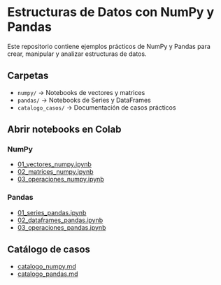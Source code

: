 # Estructuras de Datos con NumPy y Pandas

Este repositorio contiene ejemplos prácticos de NumPy y Pandas para crear, manipular y analizar estructuras de datos.

## Carpetas

- `numpy/` → Notebooks de vectores y matrices
- `pandas/` → Notebooks de Series y DataFrames
- `catalogo_casos/` → Documentación de casos prácticos

## Abrir notebooks en Colab

### NumPy
- [01_vectores_numpy.ipynb](https://colab.research.google.com/drive/1H5gOUpg4IdqlHYHmScd1Q_bPPvLpmTrL?usp=sharing)
- [02_matrices_numpy.ipynb](https://colab.research.google.com/drive/1xH9seXPjzftSqcD5QIg9wLXe3JnL8TWe?usp=sharing)
- [03_operaciones_numpy.ipynb](https://colab.research.google.com/drive/1Lr4bGPj8KcjnuO177Ue2qGuEWt5O8qzO?usp=sharing)

### Pandas
- [01_series_pandas.ipynb](https://colab.research.google.com/drive/1ghuQsS9_ycpnMJeu8S7Fv-9W7D4DIJF2?usp=sharing)
- [02_dataframes_pandas.ipynb](https://colab.research.google.com/drive/1fEPirlMbUPCPrHzkp9YGGiJijTXZmugT?usp=sharing)
- [03_operaciones_pandas.ipynb](https://colab.research.google.com/drive/1lMLW3ErXAwu92FHOaT9WJATdGGpf2wG3?usp=sharing)

## Catálogo de casos
- [catalogo_numpy.md](https://github.com/juansan0098-afk/estructuras_numpy_pandas/blob/main/catalogo_casos/catalogo_numpy.md)
- [catalogo_pandas.md](https://github.com/juansan0098-afk/estructuras_numpy_pandas/blob/main/catalogo_casos/catalogo_pandas.md)

